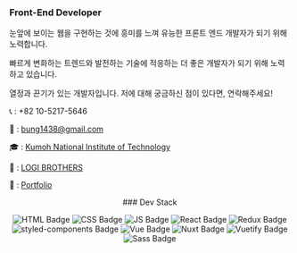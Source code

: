 ### Front-End Developer

눈앞에 보이는 웹을 구현하는 것에 흥미를 느껴 유능한 프론트 엔드 개발자가 되기 위해 노력합니다.

빠르게 변화하는 트렌드와 발전하는 기술에 적응하는 더 좋은 개발자가 되기 위해 노력하고 있습니다.

열정과 끈기가 있는 개발자입니다. 저에 대해 궁금하신 점이 있다면, 연락해주세요!

📞 : +82 10-5217-5646

📩 : bung1438@gmail.com

🎓 : [Kumoh National Institute of Technology](https://www.kumoh.ac.kr/ko/index.do)

🏢 : [LOGI BROTHERS](https://thewaytosunset.notion.site/thewaytosunset/We-Are-LOGI-BROTHERS-29fd0a77d6ef4e65ba66af7865ed6ce2)

🧑 : [Portfolio](https://gunwoongpark.github.io/portfolio/)

<div align=center>
### Dev Stack
 
 ![HTML Badge](https://img.shields.io/badge/HTML-E34F26?style=flat-square&logo=HTML5&logoColor=white)
 ![CSS Badge](https://img.shields.io/badge/CSS-1572B6?style=flat-square&logo=CSS3&logoColor=white)
 ![JS Badge](https://img.shields.io/badge/JavaScript-F7DF1E?style=flat-square&logo=Javascript&logoColor=black)
 ![React Badge](https://img.shields.io/badge/React-61DAFB?style=flat-square&logo=React&logoColor=black)
 ![Redux Badge](https://img.shields.io/badge/Redux-764ABC?style=flat-square&logo=Redux&logoColor=white)
 ![styled-components Badge](https://img.shields.io/badge/Styled_Components-DB7093?style=flat-square&logo=styled-components&logoColor=white)
 ![Vue Badge](https://img.shields.io/badge/Vue-4FC08D?style=flat-square&logo=Vue.js&logoColor=white)
 ![Nuxt Badge](https://img.shields.io/badge/Nuxt.js-00C58E?style=flat-square&logo=Nuxt.js&logoColor=white)
 ![Vuetify Badge](https://img.shields.io/badge/Vuetify-1867C0?style=flat-square&logo=Vuetify&logoColor=white)
 ![Sass Badge](https://img.shields.io/badge/Sass-CC6699?style=flat-square&logo=Sass&logoColor=white)
 
</div>
